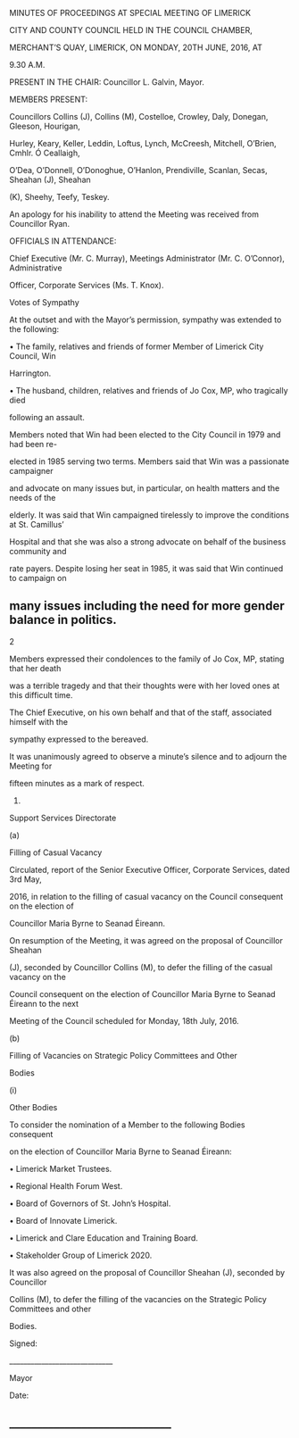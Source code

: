 MINUTES OF PROCEEDINGS AT SPECIAL MEETING OF LIMERICK

CITY AND COUNTY COUNCIL HELD IN THE COUNCIL CHAMBER,

MERCHANT’S QUAY, LIMERICK, ON MONDAY, 20TH JUNE, 2016, AT

9.30 A.M.

PRESENT IN THE CHAIR:  Councillor L. Galvin, Mayor.

MEMBERS PRESENT:

Councillors Collins (J), Collins (M), Costelloe, Crowley, Daly, Donegan, Gleeson, Hourigan,

Hurley, Keary, Keller, Leddin, Loftus, Lynch, McCreesh, Mitchell, O’Brien, Cmhlr. Ó Ceallaigh,

O’Dea, O’Donnell, O’Donoghue, O’Hanlon, Prendiville, Scanlan, Secas, Sheahan (J), Sheahan

(K), Sheehy, Teefy, Teskey.

An apology for his inability to attend the Meeting was received from Councillor Ryan.

OFFICIALS IN ATTENDANCE:

Chief Executive (Mr. C. Murray), Meetings Administrator (Mr. C. O’Connor), Administrative

Officer, Corporate Services (Ms. T. Knox).

Votes of Sympathy

At the outset and with the Mayor’s permission, sympathy was extended to the following:

• The family, relatives and friends of former Member of Limerick City Council, Win

Harrington.

• The husband, children, relatives and friends of Jo Cox, MP, who tragically died

following an assault.

Members noted that Win had been elected to the City Council in 1979 and had been re-

elected in 1985 serving two terms. Members said that Win was a passionate campaigner

and advocate on many issues but, in particular, on health matters and the needs of the

elderly. It was said that Win campaigned tirelessly to improve the conditions at St. Camillus’

Hospital and that she was also a strong advocate on behalf of the business community and

rate payers. Despite losing her seat in 1985, it was said that Win continued to campaign on

many issues including the need for more gender balance in politics.
---
2

Members expressed their condolences to the family of Jo Cox, MP, stating that her death

was a terrible tragedy and that their thoughts were with her loved ones at this difficult time.

The Chief Executive, on his own behalf and that of the staff, associated himself with the

sympathy expressed to the bereaved.

It was unanimously agreed to observe a minute’s silence and to adjourn the Meeting for

fifteen minutes as a mark of respect.

1.

Support Services Directorate

(a)

Filling of Casual Vacancy

Circulated, report of the Senior Executive Officer, Corporate Services, dated 3rd May,

2016, in relation to the filling of casual vacancy on the Council consequent on the election of

Councillor Maria Byrne to Seanad Éireann.

On resumption of the Meeting, it was agreed on the proposal of Councillor Sheahan

(J), seconded by Councillor Collins (M), to defer the filling of the casual vacancy on the

Council consequent on the election of Councillor Maria Byrne to Seanad Éireann to the next

Meeting of the Council scheduled for Monday, 18th July, 2016.

(b)

Filling of Vacancies on Strategic Policy Committees and Other

Bodies

(i)

Other Bodies

To consider the nomination of a Member to the following Bodies consequent

on the election of Councillor Maria Byrne to Seanad Éireann:

• Limerick Market Trustees.

• Regional Health Forum West.

• Board of Governors of St. John’s Hospital.

• Board of Innovate Limerick.

• Limerick and Clare Education and Training Board.

• Stakeholder Group of Limerick 2020.

It was also agreed on the proposal of Councillor Sheahan (J), seconded by Councillor

Collins (M), to defer the filling of the vacancies on the Strategic Policy Committees and other

Bodies.

Signed:

\_\_\_\_\_\_\_\_\_\_\_\_\_\_\_\_\_\_\_\_\_\_\_\_\_\_\_\_\_

Mayor

Date:

\_\_\_\_\_\_\_\_\_\_\_\_\_\_\_\_\_\_\_\_\_\_\_\_\_\_\_\_\_
---
